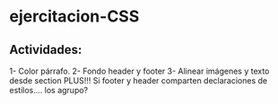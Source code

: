 # ejercitacion-CSS
## Actividades:
1- Color párrafo.
2- Fondo header y footer
3- Alinear imágenes y texto desde section
PLUS!!!
Si footer y header comparten declaraciones de estilos.... los agrupo?
 
